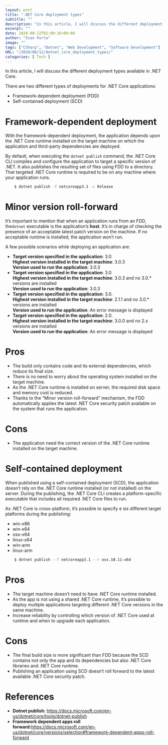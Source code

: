```yaml
---
layout: post
title: ".NET Core deployment types"
subtitle: ""
description: "In this article, I will discuss the different deployment types available in .NET Core..."
excerpt: ""
date: 2020-08-12T02:09:16+09:00
author: "Ivan Porta"
image: ""
tags: ["CSharp", "Dotnet", "Web Development", "Software Development"]
URL: "/2020/08/12/dotnet_core_deployment_types/"
categories: [ Tech ]
---
```



In this article, I will discuss the different deployment types available in .NET Core.

There are two different types of deployments for .NET Core applications:

- Framework-dependent deployment (FDD)
- Self-contained deployment (SCD)


# Framework-dependent deployment

With the framework-dependent deployment, the application depends upon the .NET Core runtime installed on the target machine on which the application and third-party dependencies are deployed.

By default, when executing the `dotnet publish` command, the .NET Core CLI compiles and configure the application to target a specific version of .NET. It also publishes the resulting set of files using FDD to a directory. That targeted .NET Core runtime is required to be on any machine where your application runs.

```bash
    $ dotnet publish -f netcoreapp3.1 -c Release
```

# Minor version roll-forward

It’s important to mention that when an application runs from an FDD, the`dotnet` executable is the application’s **host**. It’s in charge of checking the presence of an acceptable latest patch version on the machine. If no acceptable runtime is installed, the application won’t run.

A few possible scenarios while deploying an application are:

- **Target version specified in the application**: 3.0  
  **Highest version installed in the target machine**: 3.0.3  
  **Version used to run the application**: 3.0.3
- **Target version specified in the application**: 3.0  
  **Highest version installed in the target machine**: 3.0.3 and no 3.0.\* versions are installed  
  **Version used to run the application**: 3.0.3
- **Target version specified in the application**: 3.0.  
  **Highest version installed in the target machine**: 2.1.1 and no 3.0.\* versions are installed  
  **Version used to run the application**: An error message is displayed
- **Target version specified in the application**: 2.0.  
  **Highest version installed in the target machine**: 3.0.0 and no 2.x versions are installed  
  **Version used to run the application**: An error message is displayed


# Pros

- The build only contains code and its external dependencies, which reduce its final size.
- There is no need to worry about the operating system installed on the target machine.
- As the .NET Core runtime is installed on server, the required disk space and memory cost is reduced.
- Thanks to the “Minor version roll-forward” mechanism, the FDD automatically applies the latest .NET Core security patch available on the system that runs the application.


# Cons

- The application need the correct version of the .NET Core runtime installed on the target machine.


# Self-contained deployment

When published using a self-contained deployment (SCD), the application doesn’t rely on the .NET Core runtime installed (or not installed) on the server. During the publishing, the .NET Core CLI creates a platform-specific executable that includes all required .NET Core files to run.

As .NET Core is cross-platform, it’s possible to specify e six different target platforms during the publishing:

- win-x86
- win-x64
- osx-x64
- linux-x64
- win-arm
- linux-arm

```bash
    $ dotnet publish --f netcoreapp3.1 --r osx.10.11-x64
```

# Pros

- The target machine doesn’t need to have .NET Core runtime installed.
- As the app is not using a shared .NET Core runtime, it’s possible to deploy multiple applications targeting different .NET Core versions in the same machine.
- Increase reliability by controlling which version of .NET Core used at runtime and when to upgrade each application.


# Cons

- The final build size is more significant than FDD because the SCD contains not only the app and its dependencies but also .NET Core libraries and .NET Core runtime.
- Publishing an application using SCD doesn’t roll forward to the latest available .NET Core security patch.


# References

- **Dotnet publish:** <https://docs.microsoft.com/en-us/dotnet/core/tools/dotnet-publish>
- **Framework dependent apps roll forward:**<https://docs.microsoft.com/en-us/dotnet/core/versions/selection#framework-dependent-apps-roll-forward>
